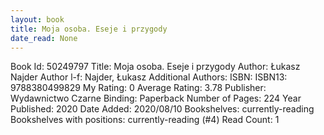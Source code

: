 ```yaml
---
layout: book
title: Moja osoba. Eseje i przygody
date_read: None
---
```


Book Id: 50249797
Title: Moja osoba. Eseje i przygody
Author: Łukasz Najder
Author l-f: Najder, Łukasz
Additional Authors: 
ISBN: 
ISBN13: 9788380499829
My Rating: 0
Average Rating: 3.78
Publisher: Wydawnictwo Czarne
Binding: Paperback
Number of Pages: 224
Year Published: 2020
Date Added: 2020/08/10
Bookshelves: currently-reading
Bookshelves with positions: currently-reading (#4)
Read Count: 1


